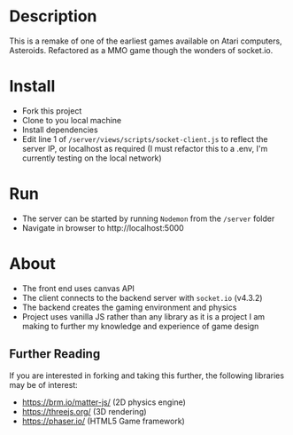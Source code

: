 # Description

This is a remake of one of the earliest games available on Atari computers, Asteroids. Refactored as a MMO game though the wonders of socket.io.

# Install

- Fork this project
- Clone to you local machine
- Install dependencies
- Edit line 1 of `/server/views/scripts/socket-client.js` to reflect the server IP, or localhost as required (I must refactor this to a .env, I'm currently testing on the local network)

# Run

- The server can be started by running `Nodemon` from the `/server` folder
- Navigate in browser to http://localhost:5000

# About

- The front end uses canvas API
- The client connects to the backend server with `socket.io` (v4.3.2)
- The backend creates the gaming environment and physics
- Project uses vanilla JS rather than any library as it is a project I am making to further my knowledge and experience of game design

## Further Reading

If you are interested in forking and taking this further, the following libraries may be of interest:

- https://brm.io/matter-js/ (2D physics engine)
- https://threejs.org/ (3D rendering)
- https://phaser.io/ (HTML5 Game framework)

